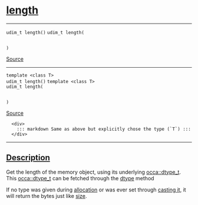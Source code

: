 
<h1 id="length">
 <a href="#/api/memory/length" class="anchor">
   <span>length</span>
  </a>
</h1>

<div class="signature">

<hr>

  <div class="definition-container">
    <div class="definition">
      <code class="desktop-only"><span class="token keyword">udim&lowbar;t</span> length()</code>
      <code class="mobile-only"><span class="token keyword">udim&lowbar;t</span> length(
    
)</code>
      <div class="flex-spacing"></div>
      <a href="https://github.com/libocca/occa/blob/3f46f975/include/occa/core/memory.hpp#L217" target="_blank">Source</a>
    </div>
    
  </div>

<hr>

  <div class="definition-container">
    <div class="definition">
      <code class="desktop-only"><span class="token keyword">template</span> <<span class="token keyword">class</span> <span class="token keyword">T</span>>
<span class="token keyword">udim&lowbar;t</span> length()</code>
      <code class="mobile-only"><span class="token keyword">template</span> <<span class="token keyword">class</span> <span class="token keyword">T</span>>
<span class="token keyword">udim&lowbar;t</span> length(
    
)</code>
      <div class="flex-spacing"></div>
      <a href="https://github.com/libocca/occa/blob/3f46f975/include/occa/core/memory.hpp#L228" target="_blank">Source</a>
    </div>
    <div class="description">

      <div>
        ::: markdown Same as above but explicitly chose the type (`T`) :::
      </div>
</div>
  </div>

  <hr>
</div>


<h2 id="description">
 <a href="#/api/memory/length?id=description" class="anchor">
   <span>Description</span>
  </a>
</h2>

Get the length of the memory object, using its underlying [occa::dtype_t](/api/dtype_t).
This [occa::dtype_t](/api/dtype_t) can be fetched through the [dtype](/api/memory/dtype) method

If no type was given during [allocation](/api/device/malloc) or was ever set
through [casting it](/api/memory/cast), it will return the bytes just like [size](/api/memory/size).
